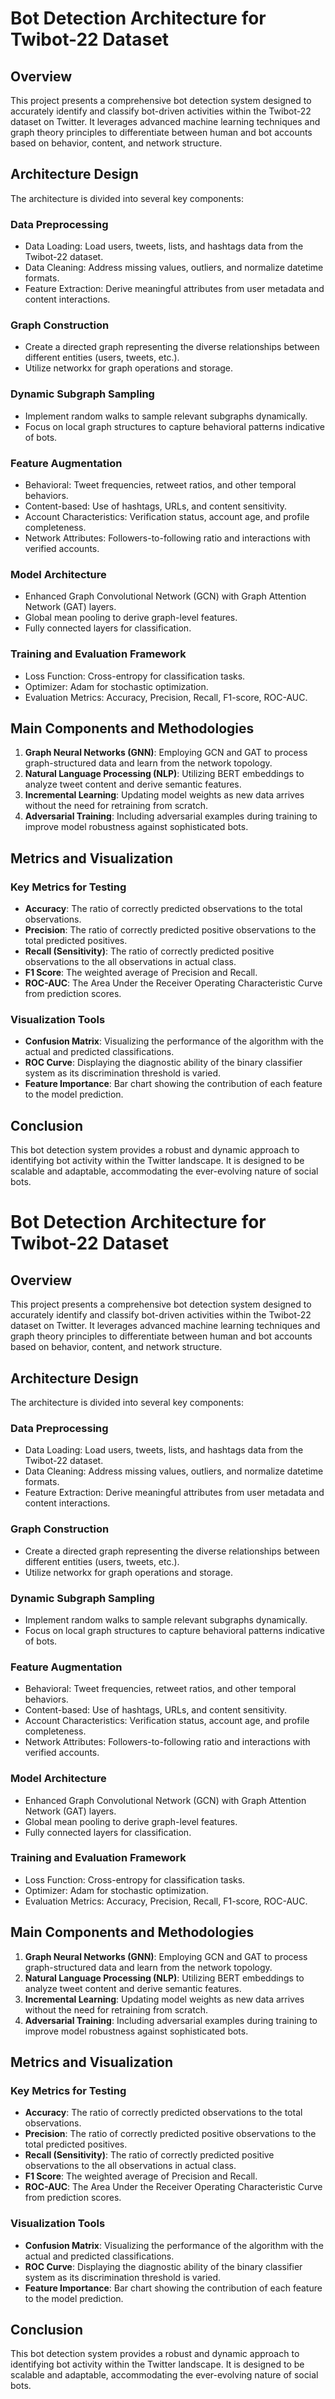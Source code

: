 # Bot Detection Architecture for Twibot-22 Dataset

## Overview

This project presents a comprehensive bot detection system designed to accurately identify and classify bot-driven activities within the Twibot-22 dataset on Twitter. It leverages advanced machine learning techniques and graph theory principles to differentiate between human and bot accounts based on behavior, content, and network structure.

## Architecture Design

The architecture is divided into several key components:

### Data Preprocessing
- Data Loading: Load users, tweets, lists, and hashtags data from the Twibot-22 dataset.
- Data Cleaning: Address missing values, outliers, and normalize datetime formats.
- Feature Extraction: Derive meaningful attributes from user metadata and content interactions.

### Graph Construction
- Create a directed graph representing the diverse relationships between different entities (users, tweets, etc.).
- Utilize networkx for graph operations and storage.

### Dynamic Subgraph Sampling
- Implement random walks to sample relevant subgraphs dynamically.
- Focus on local graph structures to capture behavioral patterns indicative of bots.

### Feature Augmentation
- Behavioral: Tweet frequencies, retweet ratios, and other temporal behaviors.
- Content-based: Use of hashtags, URLs, and content sensitivity.
- Account Characteristics: Verification status, account age, and profile completeness.
- Network Attributes: Followers-to-following ratio and interactions with verified accounts.

### Model Architecture
- Enhanced Graph Convolutional Network (GCN) with Graph Attention Network (GAT) layers.
- Global mean pooling to derive graph-level features.
- Fully connected layers for classification.

### Training and Evaluation Framework
- Loss Function: Cross-entropy for classification tasks.
- Optimizer: Adam for stochastic optimization.
- Evaluation Metrics: Accuracy, Precision, Recall, F1-score, ROC-AUC.

## Main Components and Methodologies

1. **Graph Neural Networks (GNN)**: Employing GCN and GAT to process graph-structured data and learn from the network topology.
2. **Natural Language Processing (NLP)**: Utilizing BERT embeddings to analyze tweet content and derive semantic features.
3. **Incremental Learning**: Updating model weights as new data arrives without the need for retraining from scratch.
4. **Adversarial Training**: Including adversarial examples during training to improve model robustness against sophisticated bots.

## Metrics and Visualization

### Key Metrics for Testing
- **Accuracy**: The ratio of correctly predicted observations to the total observations.
- **Precision**: The ratio of correctly predicted positive observations to the total predicted positives.
- **Recall (Sensitivity)**: The ratio of correctly predicted positive observations to the all observations in actual class.
- **F1 Score**: The weighted average of Precision and Recall.
- **ROC-AUC**: The Area Under the Receiver Operating Characteristic Curve from prediction scores.

### Visualization Tools
- **Confusion Matrix**: Visualizing the performance of the algorithm with the actual and predicted classifications.
- **ROC Curve**: Displaying the diagnostic ability of the binary classifier system as its discrimination threshold is varied.
- **Feature Importance**: Bar chart showing the contribution of each feature to the model prediction.

## Conclusion

This bot detection system provides a robust and dynamic approach to identifying bot activity within the Twitter landscape. It is designed to be scalable and adaptable, accommodating the ever-evolving nature of social bots.

# Bot Detection Architecture for Twibot-22 Dataset

## Overview

This project presents a comprehensive bot detection system designed to accurately identify and classify bot-driven activities within the Twibot-22 dataset on Twitter. It leverages advanced machine learning techniques and graph theory principles to differentiate between human and bot accounts based on behavior, content, and network structure.

## Architecture Design

The architecture is divided into several key components:

### Data Preprocessing
- Data Loading: Load users, tweets, lists, and hashtags data from the Twibot-22 dataset.
- Data Cleaning: Address missing values, outliers, and normalize datetime formats.
- Feature Extraction: Derive meaningful attributes from user metadata and content interactions.

### Graph Construction
- Create a directed graph representing the diverse relationships between different entities (users, tweets, etc.).
- Utilize networkx for graph operations and storage.

### Dynamic Subgraph Sampling
- Implement random walks to sample relevant subgraphs dynamically.
- Focus on local graph structures to capture behavioral patterns indicative of bots.

### Feature Augmentation
- Behavioral: Tweet frequencies, retweet ratios, and other temporal behaviors.
- Content-based: Use of hashtags, URLs, and content sensitivity.
- Account Characteristics: Verification status, account age, and profile completeness.
- Network Attributes: Followers-to-following ratio and interactions with verified accounts.

### Model Architecture
- Enhanced Graph Convolutional Network (GCN) with Graph Attention Network (GAT) layers.
- Global mean pooling to derive graph-level features.
- Fully connected layers for classification.

### Training and Evaluation Framework
- Loss Function: Cross-entropy for classification tasks.
- Optimizer: Adam for stochastic optimization.
- Evaluation Metrics: Accuracy, Precision, Recall, F1-score, ROC-AUC.

## Main Components and Methodologies

1. **Graph Neural Networks (GNN)**: Employing GCN and GAT to process graph-structured data and learn from the network topology.
2. **Natural Language Processing (NLP)**: Utilizing BERT embeddings to analyze tweet content and derive semantic features.
3. **Incremental Learning**: Updating model weights as new data arrives without the need for retraining from scratch.
4. **Adversarial Training**: Including adversarial examples during training to improve model robustness against sophisticated bots.

## Metrics and Visualization

### Key Metrics for Testing
- **Accuracy**: The ratio of correctly predicted observations to the total observations.
- **Precision**: The ratio of correctly predicted positive observations to the total predicted positives.
- **Recall (Sensitivity)**: The ratio of correctly predicted positive observations to the all observations in actual class.
- **F1 Score**: The weighted average of Precision and Recall.
- **ROC-AUC**: The Area Under the Receiver Operating Characteristic Curve from prediction scores.

### Visualization Tools
- **Confusion Matrix**: Visualizing the performance of the algorithm with the actual and predicted classifications.
- **ROC Curve**: Displaying the diagnostic ability of the binary classifier system as its discrimination threshold is varied.
- **Feature Importance**: Bar chart showing the contribution of each feature to the model prediction.

## Conclusion

This bot detection system provides a robust and dynamic approach to identifying bot activity within the Twitter landscape. It is designed to be scalable and adaptable, accommodating the ever-evolving nature of social bots.

